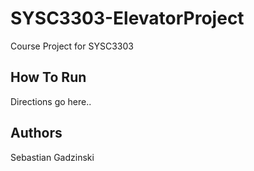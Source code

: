 # SYSC3303-ElevatorProject
 Course Project for SYSC3303

## How To Run
Directions go here..

## Authors
Sebastian Gadzinski

